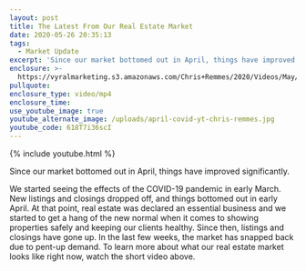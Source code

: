 ```yaml
---
layout: post
title: The Latest From Our Real Estate Market
date: 2020-05-26 20:35:13
tags:
  - Market Update
excerpt: 'Since our market bottomed out in April, things have improved significantly.'
enclosure: >-
  https://vyralmarketing.s3.amazonaws.com/Chris+Remmes/2020/Videos/May/The+Latest+From+Our+Real+Estate+Market.mp4
pullquote:
enclosure_type: video/mp4
enclosure_time:
use_youtube_image: true
youtube_alternate_image: /uploads/april-covid-yt-chris-remmes.jpg
youtube_code: 618T7i36scI
---
```


{% include youtube.html %}

Since our market bottomed out in April, things have improved significantly.

We started seeing the effects of the COVID-19 pandemic in early March. New listings and closings dropped off, and things bottomed out in early April. At that point, real estate was declared an essential business and we started to get a hang of the new normal when it comes to showing properties safely and keeping our clients healthy. Since then, listings and closings have gone up. In the last few weeks, the market has snapped back due to pent-up demand. To learn more about what our real estate market looks like right now, watch the short video above.